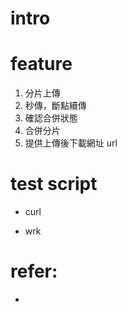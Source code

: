 # intro

# feature
1. 分片上傳
2. 秒傳，斷點續傳
3. 確認合併狀態
4. 合併分片
5. 提供上傳後下載網址 url
 



# test script
- curl
> 

- wrk
> 



# refer:
- 
